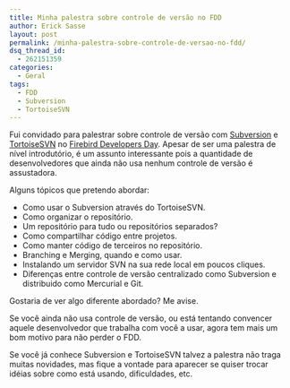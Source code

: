```yaml
---
title: Minha palestra sobre controle de versão no FDD
author: Erick Sasse
layout: post
permalink: /minha-palestra-sobre-controle-de-versao-no-fdd/
dsq_thread_id:
  - 262151359
categories:
  - Geral
tags:
  - FDD
  - Subversion
  - TortoiseSVN
---
```

Fui convidado para palestrar sobre controle de versão com [Subversion][1] e [TortoiseSVN][2] no [Firebird Developers Day][3]. Apesar de ser uma palestra de nível introdutório, é um assunto interessante pois a quantidade de desenvolvedores que ainda não usa nenhum controle de versão é assustadora.

Alguns tópicos que pretendo abordar:

  * Como usar o Subversion através do TortoiseSVN.
  * Como organizar o repositório.
  * Um repositório para tudo ou repositórios separados?
  * Como compartilhar código entre projetos.
  * Como manter código de terceiros no repositório.
  * Branching e Merging, quando e como usar.
  * Instalando um servidor SVN na sua rede local em poucos cliques.
  * Diferenças entre controle de versão centralizado como Subversion e distribuido como Mercurial e Git.

Gostaria de ver algo diferente abordado? Me avise.

Se você ainda não usa controle de versão, ou está tentando convencer aquele desenvolvedor que trabalha com você a usar, agora tem mais um bom motivo para não perder o FDD.

Se você já conhece Subversion e TortoiseSVN talvez a palestra não traga muitas novidades, mas fique a vontade para aparecer se quiser trocar idéias sobre como está usando, dificuldades, etc.

 [1]: http://subversion.apache.org/ "Subversion"
 [2]: http://tortoisesvn.net/
 [3]: http://www.FirebirdDevelopersDay.com.br/